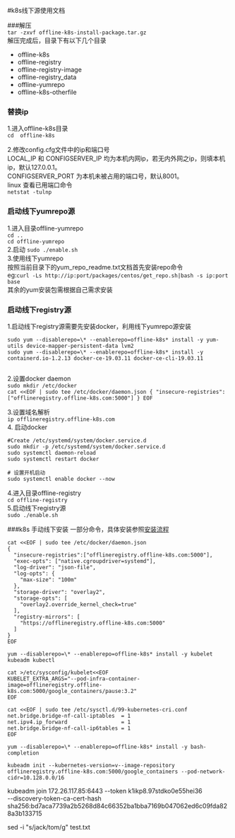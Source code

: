 #k8s线下源使用文档

###解压   
`tar -zxvf offline-k8s-install-package.tar.gz`       
解压完成后，目录下有以下几个目录    

- offline-k8s  
- offline-registry       
- offline-registry-image 
- offline-registry_data  
- offline-yumrepo 
- offline-k8s-otherfile  

### 替换ip
1.进入offline-k8s目录  
`cd  offline-k8s`   

2.修改config.cfg文件中的ip和端口号  
LOCAL_IP 和 CONFIGSERVER_IP 均为本机内网ip，若无内外网之ip，则填本机ip，默认127.0.0.1。   
CONFIGSERVER_PORT 为本机未被占用的端口号，默认8001。   
linux 查看已用端口命令  
`netstat -tulnp`  


### 启动线下yumrepo源   
1.进入目录offline-yumrepo   
`cd ..`  
`cd offline-yumrepo`     
2.启动
`sudo ./enable.sh`   
3.使用线下yumrepo  
按照当前目录下的yum_repo_readme.txt文档首先安装repo命令     
eg:`curl -Ls http://ip:port/packages/centos/get_repo.sh|bash -s ip:port base`    
其余的yum安装包需根据自己需求安装    

### 启动线下registry源   
1.启动线下registry源需要先安装docker，利用线下yumrepo源安装      

```
sudo yum --disablerepo=\* --enablerepo=offline-k8s* install -y yum-utils device-mapper-persistent-data lvm2 
sudo yum --disablerepo=\* --enablerepo=offline-k8s* install -y  containerd.io-1.2.13 docker-ce-19.03.11 docker-ce-cli-19.03.11
       
``` 

2.设置docker daemon     
`sudo mkdir /etc/docker`  
`cat <<EOF | sudo tee /etc/docker/daemon.json
{
  "insecure-registries":["offlineregistry.offline-k8s.com:5000"]
}
EOF`

3.设置域名解析   
`ip offlineregistry.offline-k8s.com`  
4. 启动docker  

```
#Create /etc/systemd/system/docker.service.d
sudo mkdir -p /etc/systemd/system/docker.service.d    
sudo systemctl daemon-reload
sudo systemctl restart docker  

# 设置开机启动  
sudo systemctl enable docker --now  
```

4.进入目录offline-registry   
`cd offline-registry`  
5.启动线下registry源   
`sudo ./enable.sh`      





###k8s 手动线下安装
 一部分命令，具体安装参照[安装流程](https://github.com/paradeum-team/operator-env/blob/main/centos7-k8s/CentOS7.9-%E5%AE%89%E8%A3%85k8s-1.20.0.md)   
 
```
cat <<EOF | sudo tee /etc/docker/daemon.json
{
  "insecure-registries":["offlineregistry.offline-k8s.com:5000"],
  "exec-opts": ["native.cgroupdriver=systemd"],
  "log-driver": "json-file",
  "log-opts": {
    "max-size": "100m"
  },
  "storage-driver": "overlay2",
  "storage-opts": [
    "overlay2.override_kernel_check=true"
  ],
  "registry-mirrors": [
    "https://offlineregistry.offline-k8s.com:5000"
  ]
}
EOF 

```   
  
`yum --disablerepo=\* --enablerepo=offline-k8s* install -y kubelet kubeadm kubectl`   
 
  

```
cat >/etc/sysconfig/kubelet<<EOF
KUBELET_EXTRA_ARGS="--pod-infra-container-image=offlineregistry.offline-k8s.com:5000/google_containers/pause:3.2"
EOF
```  
```
cat <<EOF | sudo tee /etc/sysctl.d/99-kubernetes-cri.conf
net.bridge.bridge-nf-call-iptables  = 1
net.ipv4.ip_forward                 = 1
net.bridge.bridge-nf-call-ip6tables = 1
EOF

```  
`yum --disablerepo=\* --enablerepo=offline-k8s* install -y bash-completion`

`kubeadm init --kubernetes-version=v--image-repository offlineregistry.offline-k8s.com:5000/google_containers --pod-network-cidr=10.128.0.0/16`


kubeadm join 172.26.117.85:6443 --token k1ikp8.97stdko0e55hei36 \
    --discovery-token-ca-cert-hash sha256:bd7aca7739a2b5268d84c66352ba1bba7169b047062ed6c09fda828a3b133715
 
sed -i "s/jack/tom/g" test.txt





